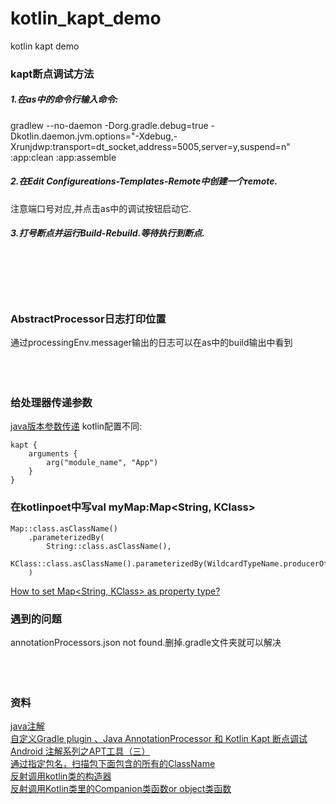 # kotlin_kapt_demo
kotlin kapt demo

### kapt断点调试方法 
##### 1.在as中的命令行输入命令:

gradlew --no-daemon -Dorg.gradle.debug=true -Dkotlin.daemon.jvm.options="-Xdebug,-Xrunjdwp:transport=dt_socket,address=5005,server=y,suspend=n" :app:clean :app:assemble

##### 2.在Edit Configureations-Templates-Remote中创建一个remote.  

注意端口号对应,并点击as中的调试按钮启动它.  

##### 3.打号断点并运行Build-Rebuild.等待执行到断点.  
<br>
<br>
<br>
<br>

### AbstractProcessor日志打印位置
通过processingEnv.messager输出的日志可以在as中的build输出中看到
<br>
<br>
<br>
<br>

### 给处理器传递参数
[java版本参数传递](https://blog.csdn.net/qq_19431333/article/details/89431065)
kotlin配置不同:
```
kapt {
    arguments {
        arg("module_name", "App")
    }
}
```
### 在kotlinpoet中写val myMap:Map<String, KClass<out Any>>

```
Map::class.asClassName()
    .parameterizedBy(
        String::class.asClassName(),
        KClass::class.asClassName().parameterizedBy(WildcardTypeName.producerOf(ANY))
    )
```
[How to set Map<String, KClass<out Any>> as property type?](https://stackoverflow.com/questions/55846678/how-to-set-mapstring-kclassout-any-as-property-type)
    

### 遇到的问题 
annotationProcessors.json not found.删掉.gradle文件夹就可以解决
<br>
<br>
<br>
<br>

### 资料

[java注解](https://juejin.cn/post/6844903477907324935#heading-6)<br>
[自定义Gradle plugin 、Java AnnotationProcessor 和 Kotlin Kapt 断点调试](https://blog.csdn.net/xx326664162/article/details/91456018)  
[Android 注解系列之APT工具（三）](https://juejin.cn/post/6844903701283340301#heading-7)  
[通过指定包名，扫描包下面包含的所有的ClassName](https://www.javatips.net/api/ARouter-master/arouter-api/src/main/java/com/alibaba/android/arouter/utils/ClassUtils.java)  
[反射调用kotlin类的构造器](https://www.cnblogs.com/webor2006/p/11654178.html)  
[反射调用Kotlin类里的Companion类函数or object类函数](https://juejin.cn/post/6844903729783635975) 

